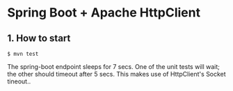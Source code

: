 # Spring Boot + Apache HttpClient 

## 1. How to start
```
$ mvn test
```
The spring-boot endpoint sleeps for 7 secs. One of the unit tests will wait; the other should timeout after 5 secs. This makes use of HttpClient's Socket tineout..
